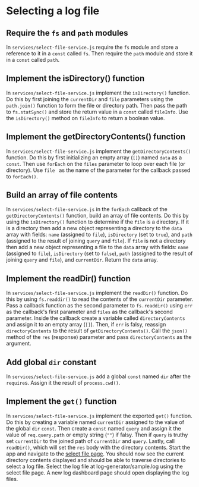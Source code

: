 # Selecting a log file

## Require the `fs` and `path` modules
In `services/select-file-service.js` require the `fs` module and store a reference to it in a `const` called `fs`. Then require the `path` module and store it in a `const` called `path`.

## Implement the isDirectory() function
In `services/select-file-service.js` implement the `isDirectory()` function. Do this by first joining the `currentDir` and `file` parameters using the `path.join()` function to form the file or directory path. Then pass the path to `fs.statSync()` and store the return value in a `const` called `fileInfo`. Use the `isDirectory()` method on `fileInfo` to return a boolean value.

## Implement the getDirectoryContents() function
In `services/select-file-service.js` implement the `getDirectoryContents()` function. Do this by first initializing an empty array (`[]`) named `data` as a `const`. Then use `forEach` on the `files` parameter to loop over each file (or directory). Use `file ` as the name of the parameter for the callback passed to `forEach()`.

## Build an array of file contents
In `services/select-file-service.js` in the `forEach` callback of the `getDirectoryContents()` function, build an array of file contents. Do this by using the `isDirectory()` function to determine if the `file` is a directory. If it is a directory then add a new object representing a directory to the `data` array with fields: `name` (assigned to `file`), `isDirectory` (set to `true`), and `path` (assigned to the result of joining `query` and `file`). If `file` is not a directory then add a new object representing a file to the `data` array with fields: `name` (assigned to `file`), `isDirectory` (set to `false`), `path` (assigned to the result of joining `query` and `file`), and `currentDir`. Return the `data` array.

## Implement the readDir() function
In `services/select-file-service.js` implement the `readDir()` function. Do this by using `fs.readdir()` to read the contents of the `currentDir` parameter. Pass a callback function as the second parameter to `fs.readdir()` using `err` as the callback's first parameter and `files` as the callback's second parameter. Inside the callback create a variable called `directoryContents` and assign it to an empty array (`[]`). Then, if `err` is falsy, reassign `directoryContents` to the result of `getDirectoryContents()`. Call the `json()` method of the `res` (response) parameter and pass `directoryContents` as the argument.

## Add global `dir` constant
In `services/select-file-service.js` add a global `const` named `dir` after the `require`s. Assign it the result of `process.cwd()`.

## Implement the `get()` function
In `services/select-file-service.js` implement the exported `get()` function. Do this by creating a variable named `currentDir` assigned to the value of the global `dir` `const`. Then create a `const` named `query` and assign it the value of `req.query.path` or empty string (`""`) if falsy. Then if `query` is truthy set `currentDir` to the joined path of `currentDir` and `query`. Lastly, call `readDir()`, which will set the `res` body with the directory contents. Start the app and navigate to the [select file page](http://localhost:3000/select-file). You should now see the current directory contents displayed and should be able to traverse directories to select a log file. Select the log file at log-generator/sample.log using the select file page. A new log dashboard page should open displaying the log files.
